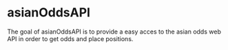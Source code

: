 # asianOddsAPI

The goal of asianOddsAPI is to provide a easy acces to the asian odds web API in order to get odds and place positions.

